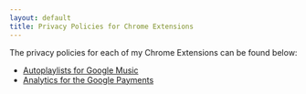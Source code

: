 ```yaml
---
layout: default
title: Privacy Policies for Chrome Extensions
---
```


The privacy policies for each of my Chrome Extensions can be found below:

* [Autoplaylists for Google Music](https://github.com/simon-weber/Autoplaylists-for-Google-Music/wiki/Privacy-Policy)
* [Analytics for the Google Payments](https://analytics.simon.codes/privacy.html)
